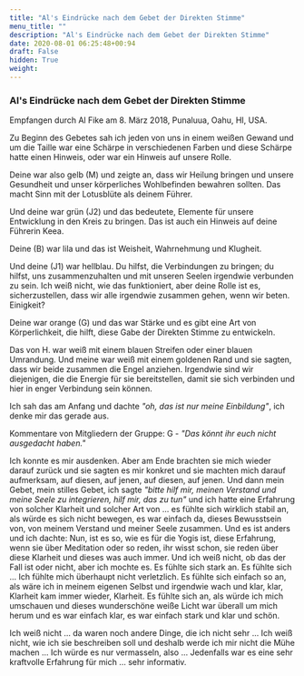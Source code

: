 ```yaml
---
title: "Al's Eindrücke nach dem Gebet der Direkten Stimme"
menu_title: ""
description: "Al's Eindrücke nach dem Gebet der Direkten Stimme"
date: 2020-08-01 06:25:48+00:94
draft: False
hidden: True
weight:
---
```

### Al's Eindrücke nach dem Gebet der Direkten Stimme

Empfangen durch Al Fike am 8. März 2018, Punaluua, Oahu, HI, USA.

Zu Beginn des Gebetes sah ich jeden von uns in einem weißen Gewand und um die Taille war eine Schärpe in verschiedenen Farben und diese Schärpe hatte einen Hinweis, oder war ein Hinweis auf unsere Rolle.

Deine war also gelb (M) und zeigte an, dass wir Heilung bringen und unsere Gesundheit und unser körperliches Wohlbefinden bewahren sollten. Das macht Sinn mit der Lotusblüte als deinem Führer.

Und deine war grün (J2) und das bedeutete, Elemente für unsere Entwicklung in den Kreis zu bringen. Das ist auch ein Hinweis auf deine Führerin Keea.

Deine (B) war lila und das ist Weisheit, Wahrnehmung und Klugheit.

Und deine (J1) war hellblau. Du hilfst, die Verbindungen zu bringen; du hilfst, uns zusammenzuhalten und mit unseren Seelen irgendwie verbunden zu sein. Ich weiß nicht, wie das funktioniert, aber deine Rolle ist es, sicherzustellen, dass wir alle irgendwie zusammen gehen, wenn wir beten. Einigkeit?

Deine war orange (G) und das war Stärke und es gibt eine Art von Körperlichkeit, die hilft, diese Gabe der Direkten Stimme zu entwickeln.

Das von H. war weiß mit einem blauen Streifen oder einer blauen Umrandung. Und meine war weiß mit einem goldenen Rand und sie sagten, dass wir beide zusammen die Engel anziehen. Irgendwie sind wir diejenigen, die die Energie für sie bereitstellen, damit sie sich verbinden und hier in enger Verbindung sein können.

Ich sah das am Anfang und dachte *"oh, das ist nur meine Einbildung"*, ich denke mir das gerade aus.

Kommentare von Mitgliedern der Gruppe: G - *"Das könnt ihr euch nicht ausgedacht haben."*

Ich konnte es mir ausdenken. Aber am Ende brachten sie mich wieder darauf zurück und sie sagten es mir konkret und sie machten mich darauf aufmerksam, auf diesen, auf jenen, auf diesen, auf jenen. Und dann mein Gebet, mein stilles Gebet, ich sagte *"bitte hilf mir, meinen Verstand und meine Seele zu integrieren, hilf mir, das zu tun"* und ich hatte eine Erfahrung von solcher Klarheit und solcher Art von ... es fühlte sich wirklich stabil an, als würde es sich nicht bewegen, es war einfach da, dieses Bewusstsein von, von meinem Verstand und meiner Seele zusammen. Und es ist anders und ich dachte: Nun, ist es so, wie es für die Yogis ist, diese Erfahrung, wenn sie über Meditation oder so reden, ihr wisst schon, sie reden über diese Klarheit und dieses was auch immer. Und ich weiß nicht, ob das der Fall ist oder nicht, aber ich mochte es. Es fühlte sich stark an. Es fühlte sich ... Ich fühlte mich überhaupt nicht verletzlich. Es fühlte sich einfach so an, als wäre ich in meinem eigenen Selbst und irgendwie wach und klar, klar, Klarheit kam immer wieder, Klarheit. Es fühlte sich an, als würde ich mich umschauen und dieses wunderschöne weiße Licht war überall um mich herum und es war einfach klar, es war einfach stark und klar und schön.

Ich weiß nicht ... da waren noch andere Dinge, die ich nicht sehr ... Ich weiß nicht, wie ich sie beschreiben soll und deshalb werde ich mir nicht die Mühe machen ... Ich würde es nur vermasseln, also ... Jedenfalls war es eine sehr kraftvolle Erfahrung für mich ... sehr informativ.
